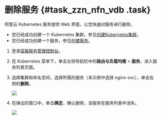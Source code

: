 # 删除服务 {#task_zzn_nfn_vdb .task}

阿里云 Kubernetes 服务提供 Web 界面，让您快速对服务进行删除。

-   您已经成功创建一个 Kubernetes 集群，参见[创建Kubernetes集群](intl.zh-CN/用户指南/Kubernetes集群/集群管理/创建Kubernetes集群.md#)。
-   您已经成功创建一个服务，参见[创建服务](intl.zh-CN/用户指南/Kubernetes集群/应用管理/创建服务.md#)。

1.  登录[容器服务管理控制台](https://cs.console.aliyun.com)。
2.  在 Kubernetes 菜单下，单击左侧导航栏中的**路由与负载均衡** \> **服务**，进入服务列表页面。
3.  选择集群和命名空间，选择所需的服务（本示例中选择 nginx-svc），单击右侧的**删除**。 

    ![](http://static-aliyun-doc.oss-cn-hangzhou.aliyuncs.com/assets/img/16667/156035917211020_zh-CN.png)

4.  在弹出的窗口中，单击**确定**，确认删除，该服务在服务列表中消失。 

    ![](http://static-aliyun-doc.oss-cn-hangzhou.aliyuncs.com/assets/img/16667/156035917211021_zh-CN.png)


